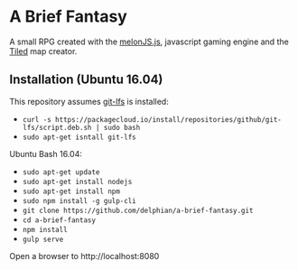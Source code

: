 # A Brief Fantasy

A small RPG created with the [melonJS.js](http://melonjs.org),  javascript gaming engine and the [Tiled](http://mapeditor.org) map creator.

## Installation (Ubuntu 16.04)

This repository assumes [git-lfs](https://github.com/git-lfs/git-lfs) is installed:
 - `curl -s https://packagecloud.io/install/repositories/github/git-lfs/script.deb.sh | sudo bash`
 - `sudo apt-get isntall git-lfs`

Ubuntu Bash 16.04:
 - `sudo apt-get update`
 - `sudo apt-get install nodejs`
 - `sudo apt-get install npm`
 - `sudo npm install -g gulp-cli`
 - `git clone https://github.com/delphian/a-brief-fantasy.git`
 - `cd a-brief-fantasy`
 - `npm install`
 - `gulp serve`

Open a browser to http://localhost:8080

